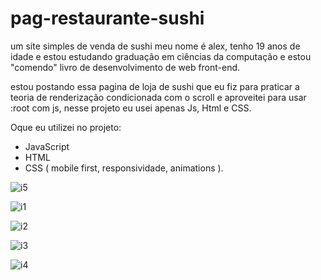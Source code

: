 # pag-restaurante-sushi

um site simples de venda de sushi
meu nome é alex, tenho 19 anos de idade e estou estudando graduação
em ciências da computação e estou "comendo" livro de desenvolvimento
de web front-end.

estou postando essa pagina de loja de sushi que eu fiz para praticar
a teoria de renderização condicionada com o scroll e aproveitei para
usar :root com js, nesse projeto eu usei apenas Js, Html e CSS.


Oque eu utilizei no projeto:
 - JavaScript
 - HTML
 - CSS ( mobile first, responsividade, animations ).


![i5](https://github.com/alexLDSpedroDEV/pag-restaurante-sushi/assets/115034319/26b62625-614a-465d-9177-c82c4cf2e4c2)

![i1](https://github.com/alexLDSpedroDEV/pag-restaurante-sushi/assets/115034319/e1b25f22-912b-45f3-846d-e546db2b3b4e)

![i2](https://github.com/alexLDSpedroDEV/pag-restaurante-sushi/assets/115034319/fc548a79-3b55-4d23-9a45-952b7a447310)

![i3](https://github.com/alexLDSpedroDEV/pag-restaurante-sushi/assets/115034319/f26f49e1-f32d-4164-b7c4-afcce4d346c0)

![i4](https://github.com/alexLDSpedroDEV/pag-restaurante-sushi/assets/115034319/556146b4-df37-467d-85bf-9a799189fc80)

